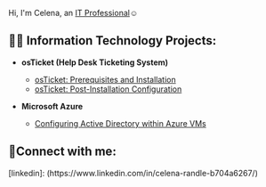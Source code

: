 Hi, I'm Celena, an <a href="https://www.linkedin.com/in/celena-randle-b704a6267/">IT Professional</a>☺</h1>

<h2>👨‍💻 Information Technology Projects:</h2>

- <b>osTicket (Help Desk Ticketing System)</b>
  - [osTicket: Prerequisites and Installation](https://github.com/celenarandle/osticket-prereqs)
  - [osTicket: Post-Installation Configuration](https://github.com/celenarandle/post-install-config)
  
- <b>Microsoft Azure</b>
  - [Configuring Active Directory within Azure VMs](https://github.com/celenarandle/configure-ad)
 
<h2>🤳Connect with me:</h2>
[linkedin]: (https://www.linkedin.com/in/celena-randle-b704a6267/)

